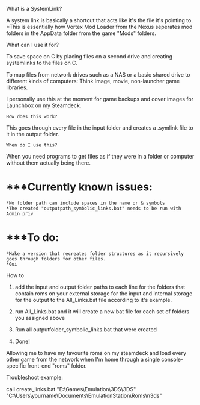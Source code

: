 What is a SystemLink?

A system link is basically a shortcut that acts like it's the file it's pointing to.
*This is essentially how Vortex Mod Loader from the Nexus seperates mod folders in the AppData folder from the game "Mods" folders.


What can I use it for?

To save space on C by placing files on a second drive and creating systemlinks to the files on C.

To map files from network drives such as a NAS or a basic shared drive to different kinds of computers: Think Image, movie,  non-launcher game libraries.

I personally use this at the moment for game backups and cover images for Launchbox on my Steamdeck.





	How does this work?

This goes through every file in the input folder and creates a .symlink file to it in the output folder.


	When do I use this?

When you need programs to get files as if they were in a folder or computer without them actually being there.




# ***Currently known issues:
	*No folder path can include spaces in the name or & symbols
	*The created "outputpath_symbolic_links.bat" needs to be run with Admin priv

# ***To do:
	*Make a version that recreates folder structures as it recursively goes through folders for other files.
	*Gui

 How to

1. add the input and output folder paths to each line for the folders that contain roms on your external storage for the input and internal storage for the output to the All_Links.bat file according to it's example. 

2. run All_Links.bat and it will create a new bat file for each set of folders you assigned above

3. Run all outputfolder_symbolic_links.bat that were created

4. Done!



 
Allowing me to have my favourite roms on my steamdeck and load every other game from the network when I'm home through a single console-specific front-end "roms" folder.


Troubleshoot example:

call create_links.bat "E:\Games\Emulation\3DS\3DS" "C:\Users\yourname\Documents\EmulationStation\Roms\n3ds"
